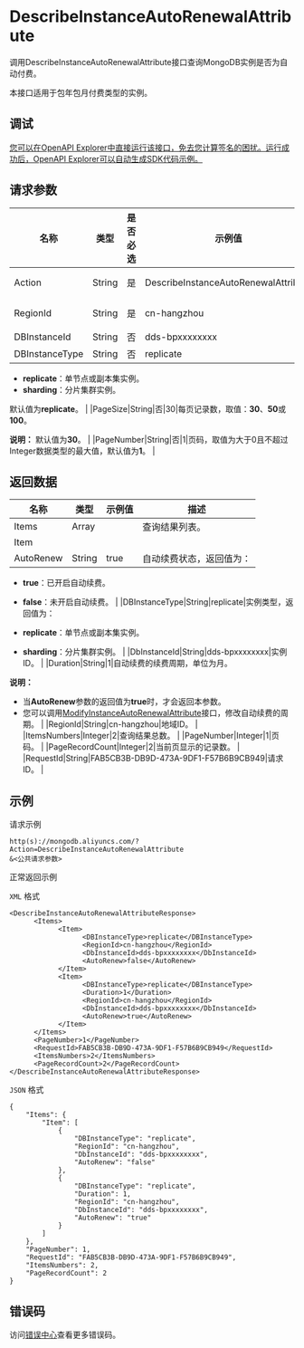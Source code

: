 # DescribeInstanceAutoRenewalAttribute

调用DescribeInstanceAutoRenewalAttribute接口查询MongoDB实例是否为自动付费。

本接口适用于包年包月付费类型的实例。

## 调试

[您可以在OpenAPI Explorer中直接运行该接口，免去您计算签名的困扰。运行成功后，OpenAPI Explorer可以自动生成SDK代码示例。](https://api.aliyun.com/#product=Dds&api=DescribeInstanceAutoRenewalAttribute&type=RPC&version=2015-12-01)

## 请求参数

|名称|类型|是否必选|示例值|描述|
|--|--|----|---|--|
|Action|String|是|DescribeInstanceAutoRenewalAttribute|要执行的操作，取值：**DescribeInstanceAutoRenewalAttribute**。 |
|RegionId|String|是|cn-hangzhou|实例所属的地域ID，您可以通过调用[DescribeDBInstanceAttribute](~~62010~~)进行查询。 |
|DBInstanceId|String|否|dds-bpxxxxxxxx|实例ID。 |
|DBInstanceType|String|否|replicate|实例类型，取值：

 -   **replicate**：单节点或副本集实例。
-   **sharding**：分片集群实例。

 默认值为**replicate**。 |
|PageSize|String|否|30|每页记录数，取值：**30**、**50**或**100**。

 **说明：** 默认值为**30**。 |
|PageNumber|String|否|1|页码，取值为大于0且不超过Integer数据类型的最大值，默认值为**1**。 |

## 返回数据

|名称|类型|示例值|描述|
|--|--|---|--|
|Items|Array| |查询结果列表。 |
|Item| | | |
|AutoRenew|String|true|自动续费状态，返回值为：

 -   **true**：已开启自动续费。
-   **false**：未开启自动续费。 |
|DBInstanceType|String|replicate|实例类型，返回值为：

 -   **replicate**：单节点或副本集实例。
-   **sharding**：分片集群实例。 |
|DbInstanceId|String|dds-bpxxxxxxxx|实例ID。 |
|Duration|String|1|自动续费的续费周期，单位为月。

 **说明：**

-   当**AutoRenew**参数的返回值为**true**时，才会返回本参数。
-   您可以调用[ModifyInstanceAutoRenewalAttribute](~~145979~~)接口，修改自动续费的周期。 |
|RegionId|String|cn-hangzhou|地域ID。 |
|ItemsNumbers|Integer|2|查询结果总数。 |
|PageNumber|Integer|1|页码。 |
|PageRecordCount|Integer|2|当前页显示的记录数。 |
|RequestId|String|FAB5CB3B-DB9D-473A-9DF1-F57B6B9CB949|请求ID。 |

## 示例

请求示例

```
http(s)://mongodb.aliyuncs.com/?Action=DescribeInstanceAutoRenewalAttribute
&<公共请求参数>
```

正常返回示例

`XML` 格式

```
<DescribeInstanceAutoRenewalAttributeResponse>
	  <Items>
		    <Item>
			      <DBInstanceType>replicate</DBInstanceType>
			      <RegionId>cn-hangzhou</RegionId>
			      <DbInstanceId>dds-bpxxxxxxxx</DbInstanceId>
			      <AutoRenew>false</AutoRenew>
		    </Item>
		    <Item>
			      <DBInstanceType>replicate</DBInstanceType>
			      <Duration>1</Duration>
			      <RegionId>cn-hangzhou</RegionId>
			      <DbInstanceId>dds-bpxxxxxxxx</DbInstanceId>
			      <AutoRenew>true</AutoRenew>
		    </Item>
	  </Items>
	  <PageNumber>1</PageNumber>
	  <RequestId>FAB5CB3B-DB9D-473A-9DF1-F57B6B9CB949</RequestId>
	  <ItemsNumbers>2</ItemsNumbers>
	  <PageRecordCount>2</PageRecordCount>
</DescribeInstanceAutoRenewalAttributeResponse>
```

`JSON` 格式

```
{
	"Items": {
		"Item": [
			{
				"DBInstanceType": "replicate",
				"RegionId": "cn-hangzhou",
				"DbInstanceId": "dds-bpxxxxxxxx",
				"AutoRenew": "false"
			},
			{
				"DBInstanceType": "replicate",
				"Duration": 1,
				"RegionId": "cn-hangzhou",
				"DbInstanceId": "dds-bpxxxxxxxx",
				"AutoRenew": "true"
			}
		]
	},
	"PageNumber": 1,
	"RequestId": "FAB5CB3B-DB9D-473A-9DF1-F57B6B9CB949",
	"ItemsNumbers": 2,
	"PageRecordCount": 2
}
```

## 错误码

访问[错误中心](https://error-center.aliyun.com/status/product/Dds)查看更多错误码。

